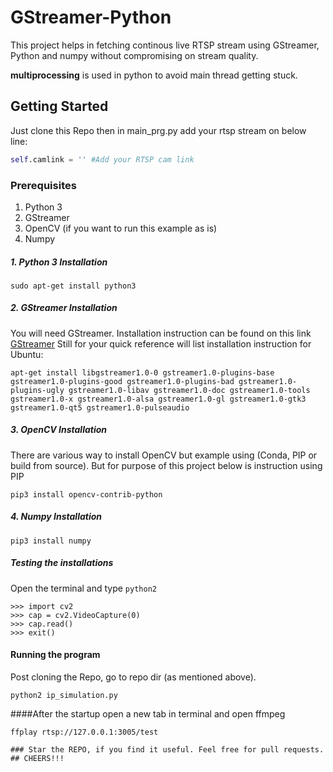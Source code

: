# GStreamer-Python

This project helps in fetching continous live RTSP stream using GStreamer, Python and numpy without compromising on stream quality. 

**multiprocessing** is used in python to avoid main thread getting stuck.

## Getting Started

Just clone this Repo then in main_prg.py add your rtsp stream on below line:

```python
self.camlink = '' #Add your RTSP cam link
```

### Prerequisites

1. Python 3
2. GStreamer
3. OpenCV (if you want to run this example as is)
4. Numpy

##### 1. Python 3 Installation
```
sudo apt-get install python3
```

##### 2. GStreamer Installation
You will need GStreamer. Installation instruction can be found on this link [GStreamer](https://gstreamer.freedesktop.org/download/)
Still for your quick reference will list installation instruction for Ubuntu:

```
apt-get install libgstreamer1.0-0 gstreamer1.0-plugins-base gstreamer1.0-plugins-good gstreamer1.0-plugins-bad gstreamer1.0-plugins-ugly gstreamer1.0-libav gstreamer1.0-doc gstreamer1.0-tools gstreamer1.0-x gstreamer1.0-alsa gstreamer1.0-gl gstreamer1.0-gtk3 gstreamer1.0-qt5 gstreamer1.0-pulseaudio
```

##### 3. OpenCV Installation
There are various way to install OpenCV but example using (Conda, PIP or build from source). But for purpose of this project below is instruction using PIP

```
pip3 install opencv-contrib-python
```

##### 4. Numpy Installation
```
pip3 install numpy
```

##### Testing the installations
Open the terminal and type `python2`

```
>>> import cv2
>>> cap = cv2.VideoCapture(0)
>>> cap.read()
>>> exit()
```
#### Running the program

Post cloning the Repo, go to repo dir (as mentioned above).

```python2
python2 ip_simulation.py
```

####After the startup open a new tab in terminal and open ffmpeg
```
ffplay rtsp://127.0.0.1:3005/test

### Star the REPO, if you find it useful. Feel free for pull requests.
## CHEERS!!! 

